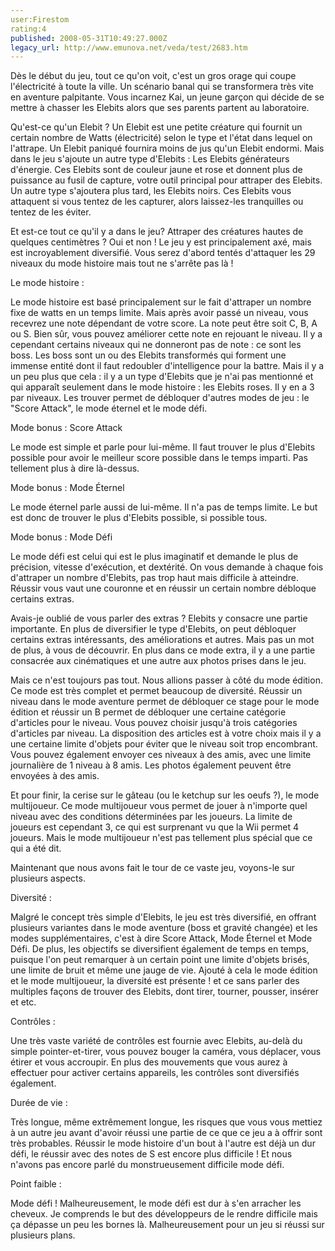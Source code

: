 ```yaml
---
user:Firestom
rating:4
published: 2008-05-31T10:49:27.000Z
legacy_url: http://www.emunova.net/veda/test/2683.htm
---
```

Dès le début du jeu, tout ce qu'on voit, c'est un gros orage qui coupe l'électricité à toute la ville. Un scénario banal qui se transformera très vite en aventure palpitante. Vous incarnez Kai, un jeune garçon qui décide de se mettre à chasser les Elebits alors que ses parents partent au laboratoire.  

  

Qu'est-ce qu'un Elebit ? Un Elebit est une petite créature qui fournit un certain nombre de Watts (électricité) selon le type et l'état dans lequel on l'attrape. Un Elebit paniqué fournira moins de jus qu'un Elebit endormi. Mais dans le jeu s'ajoute un autre type d'Elebits : Les Elebits générateurs d'énergie. Ces Elebits sont de couleur jaune et rose et donnent plus de puissance au fusil de capture, votre outil principal pour attraper des Elebits. Un autre type s'ajoutera plus tard, les Elebits noirs. Ces Elebits vous attaquent si vous tentez de les capturer, alors laissez-les tranquilles ou tentez de les éviter.  

  

Et est-ce tout ce qu'il y a dans le jeu? Attraper des créatures hautes de quelques centimètres ? Oui et non ! Le jeu y est principalement axé, mais est incroyablement diversifié. Vous serez d'abord tentés d'attaquer les 29 niveaux du mode histoire mais tout ne s'arrête pas là !  

  

Le mode histoire :  

Le mode histoire est basé principalement sur le fait d'attraper un nombre fixe de watts en un temps limite. Mais après avoir passé un niveau, vous recevrez une note dépendant de votre score. La note peut être soit C, B, A ou S. Bien sûr, vous pouvez améliorer cette note en rejouant le niveau. Il y a cependant certains niveaux qui ne donneront pas de note : ce sont les boss. Les boss sont un ou des Elebits transformés qui forment une immense entité dont il faut redoubler d'intelligence pour la battre. Mais il y a un peu plus que cela : il y a un type d'Elebits que je n'ai pas mentionné et qui apparaît seulement dans le mode histoire : les Elebits roses. Il y en a 3 par niveaux. Les trouver permet de débloquer d'autres modes de jeu : le "Score Attack", le mode éternel et le mode défi.  

  

Mode bonus : Score Attack  

Le mode est simple et parle pour lui-même. Il faut trouver le plus d'Elebits possible pour avoir le meilleur score possible dans le temps imparti. Pas tellement plus à dire là-dessus.  

  

Mode bonus : Mode Éternel  

Le mode éternel parle aussi de lui-même. Il n'a pas de temps limite. Le but est donc de trouver le plus d'Elebits possible, si possible tous.  

  

Mode bonus : Mode Défi  

Le mode défi est celui qui est le plus imaginatif et demande le plus de précision, vitesse d'exécution, et dextérité. On vous demande à chaque fois d'attraper un nombre d'Elebits, pas trop haut mais difficile à atteindre. Réussir vous vaut une couronne et en réussir un certain nombre débloque certains extras.  

  

Avais-je oublié de vous parler des extras ? Elebits y consacre une partie importante. En plus de diversifier le type d'Elebits, on peut débloquer certains extras intéressants, des améliorations et autres. Mais pas un mot de plus, à vous de découvrir. En plus dans ce mode extra, il y a une partie consacrée aux cinématiques et une autre aux photos prises dans le jeu.  

  

Mais ce n'est toujours pas tout. Nous allions passer à côté du mode édition. Ce mode est très complet et permet beaucoup de diversité. Réussir un niveau dans le mode aventure permet de débloquer ce stage pour le mode édition et réussir un B permet de débloquer une certaine catégorie d'articles pour le niveau. Vous pouvez choisir jusqu'à trois catégories d'articles par niveau. La disposition des articles est à votre choix mais il y a une certaine limite d'objets pour éviter que le niveau soit trop encombrant. Vous pouvez également envoyer ces niveaux à des amis, avec une limite journalière de 1 niveau à 8 amis. Les photos également peuvent être envoyées à des amis.  

  

Et pour finir, la cerise sur le gâteau (ou le ketchup sur les oeufs ?), le mode multijoueur. Ce mode multijoueur vous permet de jouer à n'importe quel niveau avec des conditions déterminées par les joueurs. La limite de joueurs est cependant 3, ce qui est surprenant vu que la Wii permet 4 joueurs. Mais le mode multijoueur n'est pas tellement plus spécial que ce qui a été dit.  

  

Maintenant que nous avons fait le tour de ce vaste jeu, voyons-le sur plusieurs aspects.  

  

Diversité :  

Malgré le concept très simple d'Elebits, le jeu est très diversifié, en offrant plusieurs variantes dans le mode aventure (boss et gravité changée) et les modes supplémentaires, c'est à dire Score Attack, Mode Éternel et Mode Défi. De plus, les objectifs se diversifient également de temps en temps, puisque l'on peut remarquer à un certain point une limite d'objets brisés, une limite de bruit et même une jauge de vie. Ajouté à cela le mode édition et le mode multijoueur, la diversité est présente ! et ce sans parler des multiples façons de trouver des Elebits, dont tirer, tourner, pousser, insérer et etc.  

  

Contrôles :  

Une très vaste variété de contrôles est fournie avec Elebits, au-delà du simple pointer-et-tirer, vous pouvez bouger la caméra, vous déplacer, vous étirer et vous accroupir. En plus des mouvements que vous aurez à effectuer pour activer certains appareils, les contrôles sont diversifiés également.  

  

Durée de vie :  

Très longue, même extrêmement longue, les risques que vous vous mettiez à un autre jeu avant d'avoir réussi une partie de ce que ce jeu a à offrir sont très probables. Réussir le mode histoire d'un bout à l'autre est déjà un dur défi, le réussir avec des notes de S est encore plus difficile ! Et nous n'avons pas encore parlé du monstrueusement difficile mode défi.  

  

Point faible :  

Mode défi ! Malheureusement, le mode défi est dur à s'en arracher les cheveux. Je comprends le but des développeurs de le rendre difficile mais ça dépasse un peu les bornes là. Malheureusement pour un jeu si réussi sur plusieurs plans.